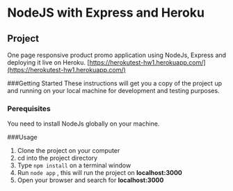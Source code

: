 # NodeJS with Express and Heroku

## Project
One page responsive product promo application using NodeJs, Express and deploying it live on Heroku.
[https://herokutest-hw1.herokuapp.com/](https://herokutest-hw1.herokuapp.com/)

###Getting Started
These instructions will get you a copy of the project up and running on your local machine for development and testing purposes.

### Perequisites
You need to install NodeJs globally on your machine.

###Usage
1. Clone the project on your computer
2. cd into the project directory
3. Type `npm install` on a terminal window
4. Run `node app` , this will run the project on **localhost:3000**
4. Open your browser and search for **localhost:3000**